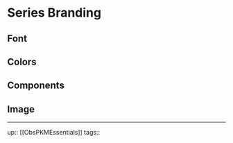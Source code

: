 # Series Branding

## Font

## Colors

## Components

## Image

---
up:: [[ObsPKMEssentials]]
tags:: 
